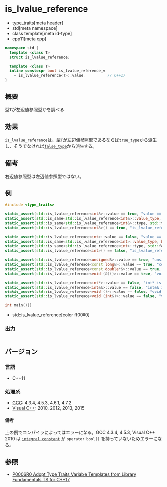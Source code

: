# is_lvalue_reference
* type_traits[meta header]
* std[meta namespace]
* class template[meta id-type]
* cpp11[meta cpp]

```cpp
namespace std {
  template <class T>
  struct is_lvalue_reference;

  template <class T>
  inline constexpr bool is_lvalue_reference_v
    = is_lvalue_reference<T>::value;          // C++17
}
```

## 概要
型`T`が左辺値参照型かを調べる


## 効果
`is_lvalue_reference`は、型`T`が左辺値参照型であるならば[`true_type`](true_type.md)から派生し、そうでなければ[`false_type`](false_type.md)から派生する。


## 備考
右辺値参照型は左辺値参照型ではない。


## 例
```cpp example
#include <type_traits>

static_assert(std::is_lvalue_reference<int&>::value == true, "value == true, int& is lvalue reference");
static_assert(std::is_same<std::is_lvalue_reference<int&>::value_type, bool>::value, "value_type == bool");
static_assert(std::is_same<std::is_lvalue_reference<int&>::type, std::true_type>::value, "type == true_type");
static_assert(std::is_lvalue_reference<int&>() == true, "is_lvalue_reference<int&>() == true");

static_assert(std::is_lvalue_reference<int>::value == false, "value == false, int is not lvalue reference");
static_assert(std::is_same<std::is_lvalue_reference<int>::value_type, bool>::value, "value_type == bool");
static_assert(std::is_same<std::is_lvalue_reference<int>::type, std::false_type>::value, "type == false_type");
static_assert(std::is_lvalue_reference<int>() == false, "is_lvalue_reference<int>() == false");

static_assert(std::is_lvalue_reference<unsigned&>::value == true, "unsigned& is lvalue reference");
static_assert(std::is_lvalue_reference<const long&>::value == true, "const long& is lvalue reference");
static_assert(std::is_lvalue_reference<const double*&>::value == true, "const double*& is lvalue reference");
static_assert(std::is_lvalue_reference<void (&)()>::value == true, "void (&)() is lvalue reference");

static_assert(std::is_lvalue_reference<int*>::value == false, "int* is not lvalue reference");
static_assert(std::is_lvalue_reference<int&&>::value == false, "int&& is not lvalue reference");
static_assert(std::is_lvalue_reference<void ()>::value == false, "void () is not lvalue reference");
static_assert(std::is_lvalue_reference<void (int&)>::value == false, "void (int&) is not lvalue reference");

int main(){}
```
* std::is_lvalue_reference[color ff0000]

### 出力
```
```

## バージョン
### 言語
- C++11

### 処理系
- [GCC](/implementation.md#gcc): 4.3.4, 4.5.3, 4.6.1, 4.7.2
- [Visual C++](/implementation.md#visual_cpp): 2010, 2012, 2013, 2015

#### 備考
上の例でコンパイラによってはエラーになる。GCC 4.3.4, 4.5.3, Visual C++ 2010 は [`integral_constant`](integral_constant.md) が `operator bool()` を持っていないためエラーになる。


## 参照
- [P0006R0 Adopt Type Traits Variable Templates from Library Fundamentals TS for C++17](http://www.open-std.org/jtc1/sc22/wg21/docs/papers/2015/p0006r0.html)

